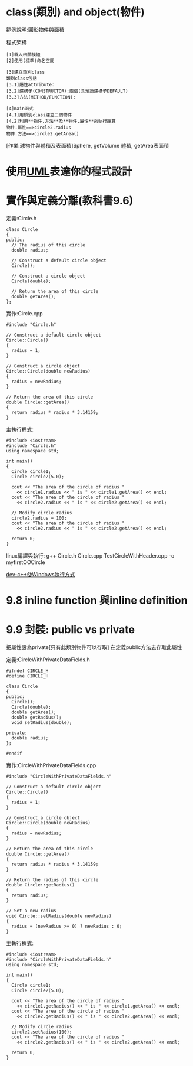 # class(類別) and object(物件)

[範例說明:圓形物件與面積](https://github.com/MyDearGreatTeacher/CPP/blob/master/20180424/TestCircle.cpp)

程式架構
```
[1]載入相關模組
[2]使用(標準)命名空間

[3]建立類別class
類別class包括
[3.1]屬性attribute:
[3.2]建構子(CONSTRUCTOR):兩個(含預設建構子DEFAULT)
[3.3]方法(METHOD/FUNCTION):

[4]main函式
[4.1]用類別class建立三個物件
[4.2]利用**物件.方法**及**物件.屬性**來執行運算
物件.屬性==>circle2.radius
物件.方法==>circle2.getArea()
```

[作業:球物件與體積及表面積]Sphere, getVolume 體積, getArea表面積

# 使用[UML](https://en.wikipedia.org/wiki/Unified_Modeling_Language)表達你的程式設計

# 實作與定義分離(教科書9.6)

定義:Circle.h
```
class Circle
{
public:
  // The radius of this circle
  double radius;

  // Construct a default circle object
  Circle();

  // Construct a circle object
  Circle(double);

  // Return the area of this circle
  double getArea();
};
```

實作:Circle.cpp
```
#include "Circle.h"

// Construct a default circle object
Circle::Circle()
{
  radius = 1;
}

// Construct a circle object
Circle::Circle(double newRadius)
{
  radius = newRadius;
}

// Return the area of this circle
double Circle::getArea()
{
  return radius * radius * 3.14159;
}
```

主執行程式:
```
#include <iostream>
#include "Circle.h"
using namespace std;

int main()
{
  Circle circle1;
  Circle circle2(5.0);

  cout << "The area of the circle of radius "
    << circle1.radius << " is " << circle1.getArea() << endl;
  cout << "The area of the circle of radius "
    << circle2.radius << " is " << circle2.getArea() << endl;

  // Modify circle radius
  circle2.radius = 100;
  cout << "The area of the circle of radius "
    << circle2.radius << " is " << circle2.getArea() << endl;

  return 0;
}
```

linux編譯與執行: g++ Circle.h Circle.cpp TestCircleWithHeader.cpp -o myfirstOOCircle

[dev-c++@Windows執行方式](pic/dev-c++編譯方式.png)

# 9.8 inline function 與inline definition

# 9.9 封裝: public vs private

把屬性設為private[只有此類別物件可以存取]
在定義public方法去存取此屬性

定義:CircleWithPrivateDataFields.h
```
#ifndef CIRCLE_H
#define CIRCLE_H

class Circle
{
public:
  Circle();
  Circle(double);
  double getArea();
  double getRadius();
  void setRadius(double); 

private:
  double radius;
};

#endif
```

實作:CircleWithPrivateDataFields.cpp
```
#include "CircleWithPrivateDataFields.h"

// Construct a default circle object
Circle::Circle()
{
  radius = 1;
}

// Construct a circle object
Circle::Circle(double newRadius)
{
  radius = newRadius;
}

// Return the area of this circle
double Circle::getArea()
{
  return radius * radius * 3.14159;
}

// Return the radius of this circle
double Circle::getRadius()
{
  return radius;
}

// Set a new radius
void Circle::setRadius(double newRadius)
{
  radius = (newRadius >= 0) ? newRadius : 0;
}
```
主執行程式:
```
#include <iostream>
#include "CircleWithPrivateDataFields.h"
using namespace std;

int main()
{
  Circle circle1;
  Circle circle2(5.0);

  cout << "The area of the circle of radius "
    << circle1.getRadius() << " is " << circle1.getArea() << endl;
  cout << "The area of the circle of radius "
    << circle2.getRadius() << " is " << circle2.getArea() << endl;

  // Modify circle radius
  circle2.setRadius(100);
  cout << "The area of the circle of radius "
    << circle2.getRadius() << " is " << circle2.getArea() << endl;

  return 0;
}
```

